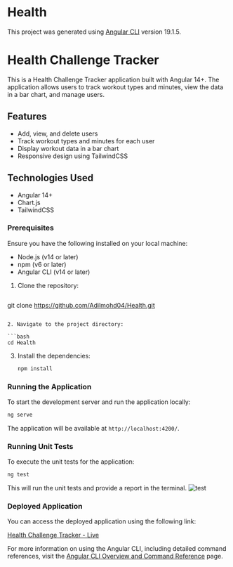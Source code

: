 # Health

This project was generated using [Angular CLI](https://github.com/angular/angular-cli) version 19.1.5.

# Health Challenge Tracker

This is a Health Challenge Tracker application built with Angular 14+. The application allows users to track workout types and minutes, view the data in a bar chart, and manage users.

## Features

- Add, view, and delete users
- Track workout types and minutes for each user
- Display workout data in a bar chart
- Responsive design using TailwindCSS

## Technologies Used

- Angular 14+
- Chart.js
- TailwindCSS


### Prerequisites

Ensure you have the following installed on your local machine:

- Node.js (v14 or later)
- npm (v6 or later)
- Angular CLI (v14 or later)


1. Clone the repository:

   ```bash
  git clone https://github.com/Adilmohd04/Health.git

   ```

2. Navigate to the project directory:

   ```bash
   cd Health
   ```

3. Install the dependencies:

   ```bash
   npm install
   ```

### Running the Application

To start the development server and run the application locally:

```bash
ng serve
```

The application will be available at `http://localhost:4200/`.

### Running Unit Tests

To execute the unit tests for the application:

```bash
ng test
```

This will run the unit tests and provide a report in the terminal.
![test](https://github.com/user-attachments/assets/4614b249-83cd-4a07-ae37-46a088be8938)

### Deployed Application
You can access the deployed application using the following link:

[Health Challenge Tracker - Live](https://workout-manager.vercel.app/)


For more information on using the Angular CLI, including detailed command references, visit the [Angular CLI Overview and Command Reference](https://angular.dev/tools/cli) page.
